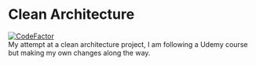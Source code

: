 # Clean Architecture
[![CodeFactor](https://www.codefactor.io/repository/github/creeds1996/cleanarch/badge)](https://www.codefactor.io/repository/github/creeds1996/cleanarch)  
My attempt at a clean architecture project, I am following a Udemy course but making my own changes along the way.
